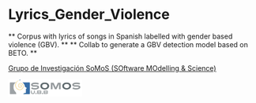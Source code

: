 # Lyrics_Gender_Violence
** Corpus with lyrics of songs in Spanish labelled with gender based violence (GBV). **
** Collab to generate a GBV detection model based on BETO. **




[Grupo de Investigación SoMoS (SOftware MOdelling & Science)](https://dsi.face.ubiobio.cl/somos/)

<img src="./images/somos_ubb.jpeg" width="150px" /> 
